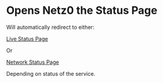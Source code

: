 # Opens Netz0 the Status Page

Will automatically redirect to either:

[Live Status Page](https://status.netz0.com)

Or

[Network Status Page](https://netz0.network)

Depending on status of the service.
